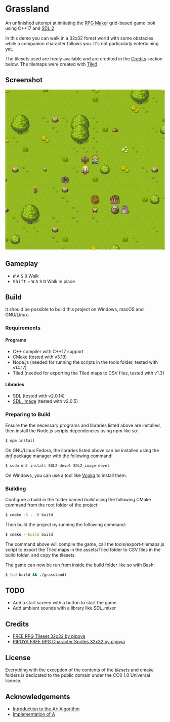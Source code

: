 # Grassland

An unfinished attempt at imitating the [RPG Maker](https://www.rpgmakerweb.com/)
grid-based game look using C++17 and [SDL 2](https://www.libsdl.org/)

In this demo you can walk in a 32x32 forest world with some obstacles while a
companion character follows you. It's not particularly entertaining yet.

The tilesets used are freely available and are credited in the
[Credits](#Credits) section below. The tilemaps were created with
[Tiled](https://www.mapeditor.org).

## Screenshot

![Screenshot](screenshot.png)

## Gameplay

* <kbd>W</kbd> <kbd>A</kbd> <kbd>S</kbd> <kbd>D</kbd> Walk
* <kbd>Shift</kbd> + <kbd>W</kbd> <kbd>A</kbd> <kbd>S</kbd> <kbd>D</kbd> Walk in
place

## Build

It should be possible to build this project on Windows, macOS and GNU/Linux.

### Requirements

#### Programs

* C++ compiler with C++17 support
* CMake (tested with v3.19)
* Node.js (needed for running the scripts in the tools folder, tested with
v14.17)
* Tiled (needed for exporting the Tiled maps to CSV files, tested with v1.3)

#### Libraries

* SDL (tested with v2.0.14)
* [SDL_image](https://www.libsdl.org/projects/SDL_image) (tested with v2.0.5)

### Preparing to Build

Ensure the the necessary programs and libraries listed above are installed, then
install the Node.js scripts dependencies using npm like so:

```sh
$ npm install
```

On GNU/Linux Fedora, the libraries listed above can be installed using the _dnf_
package manager with the following command:

```sh
$ sudo dnf install SDL2-devel SDL2_image-devel
````

On Windows, you can use a tool like [Vcpkg](https://github.com/microsoft/vcpkg)
to install them.

### Building

Configure a build in the folder named _build_ using the following CMake command
from the root folder of the project:

```sh
$ cmake -S . -B build
```

Then build the project by running the following command:

```sh
$ cmake --build build
```

The command above will compile the game, call the tools/export-tilemaps.js
script to export the Tiled maps in the assets/Tiled folder to CSV files in the
build folder, and copy the tilesets.

The game can now be run from inside the build folder like so with Bash:

```sh
$ (cd build && ./grassland)
```

## TODO

* Add a start screen with a button to start the game
* Add ambient sounds with a library like SDL_mixer

## Credits

* [FREE RPG Tileset 32x32 by pipoya](https://pipoya.itch.io/pipoya-rpg-tileset-32x32)
* [PIPOYA FREE RPG Character Sprites 32x32 by pipoya](https://pipoya.itch.io/pipoya-free-rpg-character-sprites-32x32)

## License

Everything with the exception of the contents of the _tilesets_ and cmake
folders is dedicated to the public domain under the CC0 1.0 Universal license.

## Acknowledgements

* [Introduction to the A* Algorithm](https://www.redblobgames.com/pathfinding/a-star/introduction.html)
* [Implementation of A](https://www.redblobgames.com/pathfinding/a-star/implementation.html)

